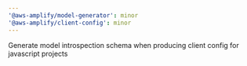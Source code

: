 ```yaml
---
'@aws-amplify/model-generator': minor
'@aws-amplify/client-config': minor
---
```


Generate model introspection schema when producing client config for javascript projects
